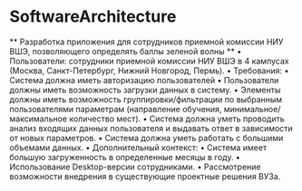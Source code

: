 # SoftwareArchitecture
** Разработка приложения для сотрудников приемной комиссии НИУ ВШЭ, позволяющего определять баллы зеленой волны **
•	Пользователи: сотрудники приемной комиссии НИУ ВШЭ в 4 кампусах (Москва, Санкт-Петербург, Нижний Новгород, Пермь).
•	Требования:
•	Система должна иметь авторизацию пользователей
•	Пользователи должны иметь возможность загрузки данных в систему.
•	Элементы должны иметь возможность группировки/фильтрации по выбранным пользователями параметрам (направление обучения, минимальное/максимальное количество мест).
•	Система должна уметь проводить анализ входящих данных пользователя и выдавать ответ в зависимости от новых параметров.
•	Система должна уметь работать с большими объемами данных.
•	Дополнительный контекст:
•	Система имеет большую загруженность в определенные месяцы в году.
•	Использование Desktop-версии сотрудниками.
•	Рассмотрение возможности внедрения в существующие проектные решения ВУЗа.
